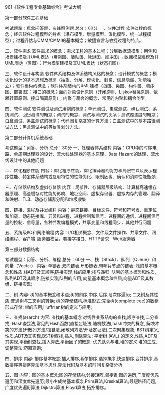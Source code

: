 961《软件工程专业基础综合》考试大纲

第一部分软件工程基础

考试题型：概念问答题、实践案例题
总分：60分
一、软件过程
软件过程的概念；经典软件过程模型的特点（瀑布模型、增量模型、演化模型、统一过程模型）；过程评估与CMM/CMMI的基本概念；敏捷宣言与敏捷过程的特点。

二、软件需求
软件需求的概念；需求工程的基本过程；分层数据流模型；用例和场景建模及其UML表达（用例图、活动图、泳道图、顺序图）；数据模型建模及其UML表达（类图）；行为模型建模及其UML表达（状态机图）。

三、软件设计与构造
软件体系结构及体系结构风格的概念；设计模式的概念；模块化设计的基本思想及概念（抽象、分解、模块化、封装、信息隐藏、功能独立）；软件重构的概念；软件体系结构的UML建模（包图、类图、构件图、顺序图、部署图）；接口的概念；面向对象设计原则（开闭原则、Liskov替换原则、依赖转置原则、接口隔离原则）；内聚与耦合的概念、常见的内聚和耦合类型。

四、软件测试
软件测试及测试用例的概念；单元测试、集成测试、确认测试、系统测试、回归测试的概念；调试的概念、调试与测试的关系；测试覆盖度的概念；白盒测试、黑盒测试的概念；代码圈复杂度的计算方法；白盒测试中的基本路径测试方法；黑盒测试中的等价类划分方法。


 
第二部分计算机系统基础
 
考试题型：问答、分析
总分：30分
一、处理器体系结构
内容：CPU中的时序电路、单周期处理器的设计、流水线处理器的基本原理、Data Hazard的处理、流水线设计中的其他问题
 
二、优化程序性能
内容：优化程序性能、优化编译器的能力和局限性以及表示程序性能、特定体系结构或应用特性的性能优化、限制因素、确认和消除性能瓶颈
 
三、存储器结构及虚拟存储器
内容：局部性、存储器层级结构、计算机高速缓存器原理、高速缓存对性能的影响、地址空间、虚拟存储器、虚拟内存的管理、翻译和映射、TLB、动态存储器分配和垃圾收集
 
四、链接、进程及并发编程
内容：静态链接、目标文件、符号和符号表、重定位和加载、动态链接库、异常和进程、进程控制和信号、进程间的通信、进程间信号量的控制、信号量，各种并发编程模式，共享变量和线程同步，其他并行问题
 
五、系统级I/O和网络编程
内容：I/O相关概念、文件及文件操作、共享文件、网络编程、客户端-服务器模型，套接字接口、HTTP请求，Web服务器


 
第三部分数据结构
 
考试题型：问答、分析、编程
总分：60分
一、栈（Stack）、队列（Queue）和向量（Vector）
内容:
单链表,双向链表,环形链表,带哨兵节点的链表;
栈的基本概念和性质,栈ADT及其顺序,链接实现;栈的应用;栈与递归;
队列的基本概念和性质,队列ADT及其顺序,链接实现;队列的应用;
向量基本概念和性质;向量ADT及其数组、链接实现;
 
二、树
内容: 树的基本概念和术语;树的前序,中序,后序,层次序遍历;
二叉树及其性质;普通树与二叉树的转换;
树的存储结构,标准形式;完全树(complete tree)的数组形式存储;
树的应用,Huffman树的定义与应用;
 
三、查找(search)
内容: 查找的基本概念;对线性关系结构的查找,顺序查找,二分查找;
Hash查找法,常见的Hash函数(直接定址法,随机数法),hash冲突的概念, 解决冲突的方法(开散列方法/拉链法,闭散列方法/开址定址法),二次聚集现象;
BST树定义,性质,ADT及其实现,BST树查找,插入,删除算法;
平衡树 (AVL) 的定义,性质,ADT及其实现,平衡树查找,插入算法,平衡因子的概念;
优先队列与堆,堆的定义,堆的生成,调整算法;范围查询;
 
四、排序
内容: 排序基本概念;插入排序,希尔排序,选择排序,快速排序,合并排序,基数排序等排序算法基本思想,算法代码及基本的时间复杂度分析
 
五、图
内容：图的基本概念;图的存储结构,邻接矩阵,邻接表;图的遍历,广度度优先遍历和深度优先遍历;最小生成树基本概念,Prim算法,Kruskal算法;最短路径问题,广度优先遍历算法,Dijkstra算法,Floyd算法;拓扑排序。
